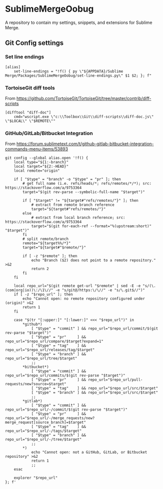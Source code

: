 # SublimeMergeOobug

A repository to contain my settings, snippets, and extensions for Sublime Merge.

## Git Config settings

### Set line endings
    [alias]
        set-line-endings = "!f() { py \"${APPDATA}/Sublime Merge/Packages/SublimeMergeOobug/set-line-endings.py\" $1 $2; }; f"

### TortoiseGit diff tools

From https://github.com/TortoiseGit/TortoiseGit/tree/master/contrib/diff-scripts

    [difftool "diff-doc"]
        cmd="wscript.exe \"c:\\Toolbox\\Git\\diff-scripts\\diff-doc.js\" \"$LOCAL\" \"$REMOTE\""

### GitHub/GitLab/Bitbucket Integration

From https://forum.sublimetext.com/t/github-gitlab-bitbucket-integration-commands-menu-items/53893

    git config --global alias.open '!f() {
        local type="${1:-branch}"
        local target="${2:-HEAD}"
        local remote="origin"
        
        if [ "$type" = "branch" -o "$type" = "pr" ]; then
            # get full name (i.e. refs/heads/*; refs/remotes/*/*); src: https://stackoverflow.com/a/9753364
            target="$(git rev-parse --symbolic-full-name "$target")"
            
            if [ "$target" != "${target#"refs/remotes/"}" ]; then
                # extract from remote branch reference
                target="${target#"refs/remotes/"}"
            else
                # extract from local branch reference; src: https://stackoverflow.com/a/9753364
                target="$(git for-each-ref --format="%(upstream:short)" "$target")"
            fi
            # split remote/branch
            remote="${target%%/*}"
            target="${target#"$remote/"}"
            
            if [ -z "$remote" ]; then
                echo "Branch ($2) does not point to a remote repository." >&2
                return 2
            fi
        fi
        
        local repo_url="$(git remote get-url "$remote" | sed -E -e "s/(\.(com|org|io))\:/\1\//" -e "s/git@/https:\/\//" -e "s/\.git$//")"
        if [ -z "$repo_url" ]; then
            echo "Cannot open: no remote repository configured under (origin)" >&2
            return 1
        fi
        
        case "$(tr "[:upper:]" "[:lower:]" <<< "$repo_url")" in
            *github*)
                [ "$type" = "commit" ] && repo_url="$repo_url/commit/$(git rev-parse "$target")"
                [ "$type" = "pr"     ] && repo_url="$repo_url/compare/$target?expand=1"
                [ "$type" = "tag"    ] && repo_url="$repo_url/releases/tag/$target"
                [ "$type" = "branch" ] && repo_url="$repo_url/tree/$target"
                ;;
            *bitbucket*)
                [ "$type" = "commit" ] && repo_url="$repo_url/commits/$(git rev-parse "$target")"
                [ "$type" = "pr"     ] && repo_url="$repo_url/pull-requests/new?source=$target"
                [ "$type" = "tag"    ] && repo_url="$repo_url/src/$target"
                [ "$type" = "branch" ] && repo_url="$repo_url/src/$target"
                ;;
            *gitlab*)
                [ "$type" = "commit" ] && repo_url="$repo_url/-/commit/$(git rev-parse "$target")"
                [ "$type" = "pr"     ] && repo_url="$repo_url/-/merge_requests/new?merge_request[source_branch]=$target"
                [ "$type" = "tag"    ] && repo_url="$repo_url/-/tags/$target"
                [ "$type" = "branch" ] && repo_url="$repo_url/-/tree/$target"
                ;;
            *)
                echo "Cannot open: not a GitHub, GitLab, or Bitbucket repository" >&2
                return 1
                ;;
        esac
        
        explorer "$repo_url"
    }; f'
